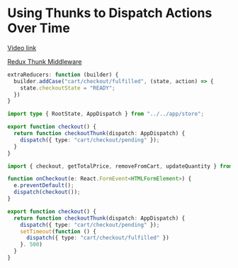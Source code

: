 # Using Thunks to Dispatch Actions Over Time

[Video link](https://www.egghead.io/lessons/react-using-thunks-to-dispatch-actions-over-time?pl=modern-redux-with-redux-toolkit-rtk-and-typescript-64f243c8)

<TimeStamp start="0:05" end="0:10">

[Redux Thunk Middleware](https://redux.js.org/tutorials/fundamentals/part-4-store#middleware)

</TimeStamp>

<TimeStamp start="0:25" end="0:30">

```ts
extraReducers: function (builder) {
  builder.addCase("cart/checkout/fulfilled", (state, action) => {
    state.checkoutState = "READY";
  })
}
```

</TimeStamp>

<TimeStamp start="0:35" end="0:45">

```ts
import type { RootState, AppDispatch } from "../../app/store";

export function checkout() {
  return function checkoutThunk(dispatch: AppDispatch) {
    dispatch({ type: "cart/checkout/pending" });
  }
}
```

</TimeStamp>

<TimeStamp start="1:00" end="1:10">

```ts
import { checkout, getTotalPrice, removeFromCart, updateQuantity } from "./cartSlice";

function onCheckout(e: React.FormEvent<HTMLFormElement>) {
  e.preventDefault();
  dispatch(checkout());
}
```

</TimeStamp>

<TimeStamp start="1:15" end="1:30">

```ts
export function checkout() {
  return function checkoutThunk(dispatch: AppDispatch) {
    dispatch({ type: "cart/checkout/pending" });
    setTimeout(function () {
      dispatch({ type: "cart/checkout/fulfilled" })
    }. 500)
  }
}
```

</TimeStamp>